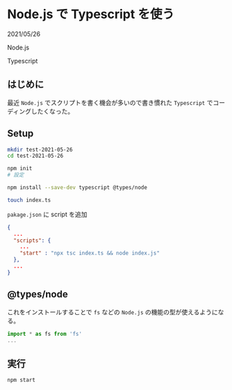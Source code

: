 # Node.js で Typescript を使う

<div class="info">
  <p class="info__date">
    2021/05/26
  </p>
  <div class="info__tags">
    <p class="info__tags__one">Node.js</p>
    <p class="info__tags__one">Typescript</p>
  </div>
</div>

## はじめに
最近 `Node.js` でスクリプトを書く機会が多いので書き慣れた `Typescript` でコーディングしたくなった。

## Setup

```bash
mkdir test-2021-05-26
cd test-2021-05-26

npm init
# 設定

npm install --save-dev typescript @types/node

touch index.ts
```

`pakage.json` に script を追加

```json
{
  ...
  "scripts": {
    ...
    "start" : "npx tsc index.ts && node index.js"
  },
  ...
}

```

## @types/node
これをインストールすることで `fs` などの `Node.js` の機能の型が使えるようになる。
```typescript
import * as fs from 'fs'
...
```

## 実行
```bash
npm start
```
